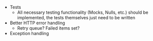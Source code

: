 * Tests
    *  All necessary testing functionality (Mocks, Nulls, etc.) should be implemented, the tests themselves just need to be written
* Better HTTP error handling
    * Retry queue? Failed items set?
* Exception handling
